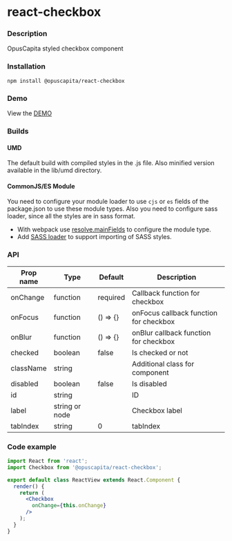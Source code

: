 # react-checkbox

### Description
OpusCapita styled checkbox component

### Installation
```
npm install @opuscapita/react-checkbox
```

### Demo
View the [DEMO](https://opuscapita.github.io/react-checkbox)

### Builds
#### UMD
The default build with compiled styles in the .js file. Also minified version available in the lib/umd directory.
#### CommonJS/ES Module
You need to configure your module loader to use `cjs` or `es` fields of the package.json to use these module types.
Also you need to configure sass loader, since all the styles are in sass format.
* With webpack use [resolve.mainFields](https://webpack.js.org/configuration/resolve/#resolve-mainfields) to configure the module type.
* Add [SASS loader](https://github.com/webpack-contrib/sass-loader) to support importing of SASS styles.

### API
| Prop name                | Type             | Default                                  | Description                              |
| ------------------------ | ---------------- | ---------------------------------------- | ---------------------------------------- |
| onChange                 | function         | required                                 | Callback function for checkbox           |
| onFocus                  | function         | () => {}                                 | onFocus callback function for checkbox   |
| onBlur                   | function         | () => {}                                 | onBlur callback function for checkbox    |
| checked                  | boolean          | false                                    | Is checked or not                        |
| className                | string           |                                          | Additional class for component           |
| disabled                 | boolean          | false                                    | Is disabled                              |
| id                       | string           |                                          | ID                                       |
| label                    | string or node   |                                          | Checkbox label                           |
| tabIndex                 | string           | 0                                        | tabIndex                                 |

### Code example
```jsx
import React from 'react';
import Checkbox from '@opuscapita/react-checkbox';

export default class ReactView extends React.Component {
  render() {
    return (
      <Checkbox
        onChange={this.onChange}
      />
    );
  }
}
```
